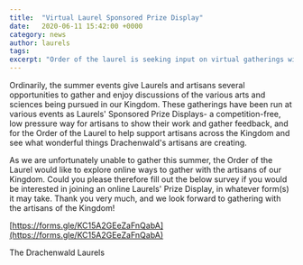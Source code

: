 ```yaml
---
title:  "Virtual Laurel Sponsored Prize Display"
date:   2020-06-11 15:42:00 +0000
category: news
author: laurels
tags: 
excerpt: "Order of the laurel is seeking input on virtual gatherings with Drachenwald's artisans"
---
```

Ordinarily, the summer events give Laurels and artisans several opportunities to gather and enjoy discussions of the various arts and sciences being pursued in our Kingdom.  These gatherings have been run at various events as Laurels' Sponsored Prize Displays- a competition-free, low pressure way for artisans to show their work and gather feedback, and for the Order of the Laurel to help support artisans across the Kingdom and see what wonderful things Drachenwald's artisans are creating.

As we are unfortunately unable to gather this summer, the Order of the Laurel would like to explore online ways to gather with the artisans of our Kingdom.  Could you please therefore fill out the below survey if you would be interested in joining an online Laurels' Prize Display, in whatever form(s) it may take.  Thank you very much, and we look forward to gathering with the artisans of the Kingdom!

[https://forms.gle/KC15A2GEeZaFnQabA](https://forms.gle/KC15A2GEeZaFnQabA)

The Drachenwald Laurels

